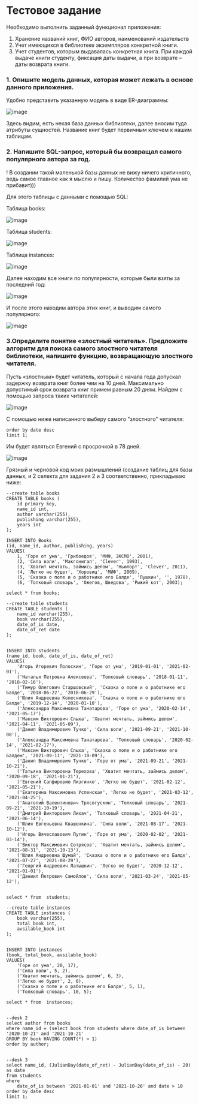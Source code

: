 #                                                                             Тестовое задание

Необходимо выполнить заданный функционал приложения:
1) Хранение названий книг, ФИО авторов, наименований издательств
2) Учет имеющихся в библиотеке экземпляров конкретной книги. 
3) Учет студентов, которым выдавалась конкретная книга. При каждой выдаче книги студенту, фиксация даты выдачи, а при возврате – даты возврата книги.

### 1. Опишите модель данных, которая может лежать в основе данного приложения.

Удобно представить указанную модель в виде ER-диаграммы:

![image](https://user-images.githubusercontent.com/32367612/138316213-b355ffa9-714d-4f09-b747-a931761319e9.png)

Здесь видим, есть некая база данных библиотеки, далее вносим туда атрибуты сущностей. Название книг будет первичным ключем к нашим таблицам.


### 2. Напишите SQL-запрос, который бы возвращал самого популярного автора за год.

! В создании такой маленькой базы данных не вижу ничего критичного, ведь самое главное как я мыслю и пишу. Количество фамилий ума не прибавит))) 

Для этого таблицы с данными c помощью SQL:

 Таблица books:

 ![image](https://user-images.githubusercontent.com/32367612/138317111-0fff5849-9dc7-4783-9714-1cf267d4e43e.png)

Таблица students:

![image](https://user-images.githubusercontent.com/32367612/138317346-3b933b47-f1c2-48b3-b8db-54cf71979bd3.png)

Таблица instances:

![image](https://user-images.githubusercontent.com/32367612/138317482-1dc70e20-25b7-461c-b8d2-77174f617158.png)

Далее находим все книги по популярности, которые были взяты за последний год:

![image](https://user-images.githubusercontent.com/32367612/138317697-aa8ddb5d-7e0e-4014-b1c1-78580753f993.png)

И после этого находим автора этих книг, и выводим самого популярного:

![image](https://user-images.githubusercontent.com/32367612/138317830-4abe3a8a-f1b7-482c-a012-cecf54dafa3c.png)


### 3.Определите понятие «злостный читатель». Предложите алгоритм для поиска самого злостного читателя библиотеки, напишите функцию, возвращающую злостного читателя.

Пусть «злостным» будет читатель, который с начала года допускал задержку возврата книг более чем на 10 дней. Максимально допустимый срок возврата книг примем равным 20 дням. 
Найдем с помощью запроса таких читателей:

![image](https://user-images.githubusercontent.com/32367612/138318563-2554915d-ec1a-4416-a790-7924e4ceff48.png)

C помощью ниже написанного выберу самого "злостного" читателя:
```
order by date desc
limit 1;
```
Им будет являться Евгений с просрочкой в 78 дней.

![image](https://user-images.githubusercontent.com/32367612/138318751-bcf2bd57-83e4-417f-87cf-202ae91efb2a.png)





Грязный и черновой код моих размышлений (создание таблиц для базы данных, и 2 селекта для задания 2 и 3 соответственно, прикладываю ниже:

```
--create table books
CREATE TABLE books (
	id primary key,
	name_id int,
	author varchar(255),
    publishing varchar(255),
    years int
);

INSERT INTO Books
(id, name_id, author, publishing, years)
VALUES(
	1, 'Горе от ума', 'Грибоедов', 'МИФ, ЭКСМО', 2001),
	(2, 'Сила воли', 'Макгонигал', 'Clever', 1993),
	(3, 'Хватит мечтать, займись делом', 'Ньюпорт', 'Clever', 2011),
	(4, 'Легко не будет', 'Хоровиц', 'МИФ', 2009),
	(5, 'Сказка о попе и о работнике его Балде', 'Пушкин', '', 1978),
	(6, 'Толковый словарь', 'Ожегов, Шведова', 'Рыжий кот', 2003);

select * from books;

--create table students
CREATE TABLE students (
	name_id varchar(255),
	book varchar(255),
    date_of_is date,
    date_of_ret date
);


INSERT INTO students
(name_id, book, date_of_is, date_of_ret)
VALUES(
	'Игорь Игоревич Полоскин', 'Горе от ума', '2019-01-01', '2021-02-01'),
	('Наталья Петровна Алексеева', 'Толковый словарь', '2018-01-11', '2018-02-16'),
	('Тимур Олегович Старшовский', 'Сказка о попе и о работнике его Балде', '2018-06-22', '2018-06-29'),
	('Юлия Андреевна Колесникова', 'Сказка о попе и о работнике его Балде', '2019-12-14', '2020-01-18'),
	('Александра Максимовна Танатарова', 'Горе от ума', '2020-02-14', '2021-05-17'),
	('Максим Викторович Слыха', 'Хватит мечтать, займись делом', '2021-04-11', '2021-05-09'),
	('Данил Владимирович Тучко', 'Сила воли', '2021-09-21', '2021-10-08'),
	('Александра Максимовна Танатарова', 'Толковый словарь', '2020-02-14', '2021-02-17'),
	('Максим Викторович Слыха', 'Сказка о попе и о работнике его Балдем', '2021-09-11', '2021-10-09'),
	('Данил Владимирович Тучко', 'Горе от ума', '2021-09-21', '2021-10-21'),
	('Татьяна Викторовна Терехова', 'Хватит мечтать, займись делом', '2020-09-18', '2021-01-21'),
	('Евгений Сапфировию Лизгинко', 'Легко не будет', '2021-02-12', '2021-05-21'),
	('Екатерина Максимовна Успенская', 'Легко не будет', '2021-03-12', '2021-04-25'),
	('Анатолий Валентинович Трясогускин', 'Толковый словарь', '2021-09-21', '2021-10-19'),
	('Дмитрий Викторович Лихач', 'Толковый словарь', '2021-04-21', '2021-06-14'),
	('Юлия Евгеньевна Квашенкина', 'Сила воли', '2021-08-17', '2021-10-12'),
	('Игорь Вячеславович Путин', 'Горе от ума', '2020-02-02', '2021-03-14'),
	('Виктор Максимович Сотрясов', 'Хватит мечтать, займись делом', '2021-08-31', '2021-10-13'),
	('Юлия Андреевна Шумай', 'Сказка о попе и о работнике его Балде', '2021-07-27', '2021-08-29'),
	('Георгий Андреевич Латышкин', 'Легко не будет', '2020-12-12', '2021-01-01'),
	('Даниил Петрович Самойлов', 'Сила воли', '2021-03-24', '2021-05-12');


select * from  students;

--create table instances
CREATE TABLE instances (
	book varchar(255),
    total_book int,
    avsilable_book int
);


INSERT INTO instances
(book, total_book, avsilable_book)
VALUES(
	'Горе от ума', 20, 17),
	('Сила воли', 5, 2),
	('Хватит мечтать, займись делом', 6, 3),
	('Легко не будет', 2, 0),
	('Сказка о попе и о работнике его Балде', 5, 1),
	('Толковый словарь', 10, 5);

select * from  instances;


--desk 2
select author from books
where name_id = (select book from students where date_of_is between '2020-10-21' and '2021-10-21'
GROUP BY book HAVING COUNT(*) > 1)
order by author;


--desk 3
select name_id, (JulianDay(date_of_ret) - JulianDay(date_of_is) - 20) as date
from students
where 
	date_of_is between '2021-01-01' and '2021-10-26' and date > 10
order by date desc
limit 1;
```
